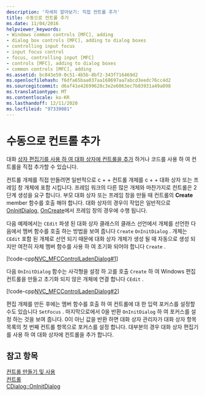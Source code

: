 ```yaml
---
description: '자세히 알아보기: 직접 컨트롤 추가'
title: 수동으로 컨트롤 추가
ms.date: 11/04/2016
helpviewer_keywords:
- Windows common controls [MFC], adding
- dialog box controls [MFC], adding to dialog boxes
- controlling input focus
- input focus control
- focus, controlling input [MFC]
- controls [MFC], adding to dialog boxes
- common controls [MFC], adding
ms.assetid: bc843e59-0c51-4b5b-8bf2-343f716469d2
ms.openlocfilehash: f6dfa65baa037aa168697aa7abcd3eedc76cc4d2
ms.sourcegitcommit: d6af41e42699628c3e2e6063ec7b03931a49a098
ms.translationtype: MT
ms.contentlocale: ko-KR
ms.lasthandoff: 12/11/2020
ms.locfileid: "97339081"
---
```

# <a name="adding-controls-by-hand"></a>수동으로 컨트롤 추가

대화 [상자 편집기를 사용 하 여 대화 상자에 컨트롤을 추가](using-the-dialog-editor-to-add-controls.md) 하거나 코드를 사용 하 여 컨트롤을 직접 추가할 수 있습니다.

컨트롤 개체를 직접 만들려면 일반적으로 c + + 컨트롤 개체를 c + + 대화 상자 또는 프레임 창 개체에 포함 시킵니다. 프레임 워크의 다른 많은 개체와 마찬가지로 컨트롤은 2 단계 생성을 요구 합니다. 부모 대화 상자 또는 프레임 창을 만들 때 컨트롤의 **Create** member 함수를 호출 해야 합니다. 대화 상자의 경우이 작업은 일반적으로 [OnInitDialog](reference/cdialog-class.md#oninitdialog), [OnCreate](reference/cwnd-class.md#oncreate)에서 프레임 창의 경우에 수행 됩니다.

다음 예제에서는 `CEdit` 파생 된 대화 상자 클래스의 클래스 선언에서 개체를 선언한 다음에서 멤버 함수를 호출 하는 방법을 보여 줍니다 `Create` `OnInitDialog` . 개체는 `CEdit` 포함 된 개체로 선언 되기 때문에 대화 상자 개체가 생성 될 때 자동으로 생성 되지만 여전히 자체 멤버 함수를 사용 하 여 초기화 되어야 합니다 `Create` .

[!code-cpp[NVC_MFCControlLadenDialog#1](codesnippet/cpp/adding-controls-by-hand_1.h)]

다음 `OnInitDialog` 함수는 사각형을 설정 하 고를 호출 `Create` 하 여 Windows 편집 컨트롤을 만들고 초기화 되지 않은 개체에 연결 합니다 `CEdit` .

[!code-cpp[NVC_MFCControlLadenDialog#2](codesnippet/cpp/adding-controls-by-hand_2.cpp)]

편집 개체를 만든 후에는 멤버 함수를 호출 하 여 컨트롤에 대 한 입력 포커스를 설정할 수도 있습니다 `SetFocus` . 마지막으로에서 0을 반환 `OnInitDialog` 하 여 포커스를 설정 하는 것을 보여 줍니다. 0이 아닌 값을 반환 하면 대화 상자 관리자가 대화 상자 항목 목록의 첫 번째 컨트롤 항목으로 포커스를 설정 합니다. 대부분의 경우 대화 상자 편집기를 사용 하 여 대화 상자에 컨트롤을 추가 합니다.

## <a name="see-also"></a>참고 항목

[컨트롤 만들기 및 사용](making-and-using-controls.md)<br/>
[컨트롤](controls-mfc.md)<br/>
[CDialog::OnInitDialog](reference/cdialog-class.md#oninitdialog)
